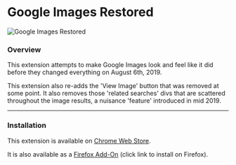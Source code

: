 Google Images Restored
=====
![Google Images Restored](https://i.imgur.com/wcAG1iw.png)

### Overview

This extension attempts to make Google Images look and feel like it did before they changed everything on August 6th, 2019.

This extension also re-adds the 'View Image' button that was removed at some point. It also removes those 'related searches' divs that are scattered throughout the image results, a nuisance 'feature' introduced in mid 2019.

---

### Installation

This extension is available on [Chrome Web Store](https://chrome.google.com/webstore/detail/google-images-restored/ncndcebmkibkhopclfdjfacgfholcghi).

It is also available as a [Firefox Add-On](https://github.com/fanfare/googleimagesrestored/releases/download/0.3.9/google_images_restored-0.3.9-fx.xpi) (click link to install on Firefox).

